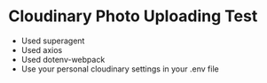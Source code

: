 # Cloudinary Photo Uploading Test

- Used superagent
- Used axios
- Used dotenv-webpack
- Use your personal cloudinary settings in your .env file